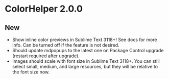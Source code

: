 # ColorHelper 2.0.0

## New

- Show inline color previews in Sublime Text 3118+!  See docs for more info.  Can be turned off if the feature is not desired.
- Should update mdpopups to the latest one on Package Control upgrade (restart required after upgrade).
- Images should scale with font size in Sublime Text 3118+.  You can still select small, medium, and large resources, but they will be relative to the font size now.
